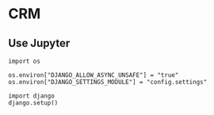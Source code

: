 # CRM

## Use Jupyter

```
import os

os.environ["DJANGO_ALLOW_ASYNC_UNSAFE"] = "true"
os.environ["DJANGO_SETTINGS_MODULE"] = "config.settings"

import django
django.setup()
```
